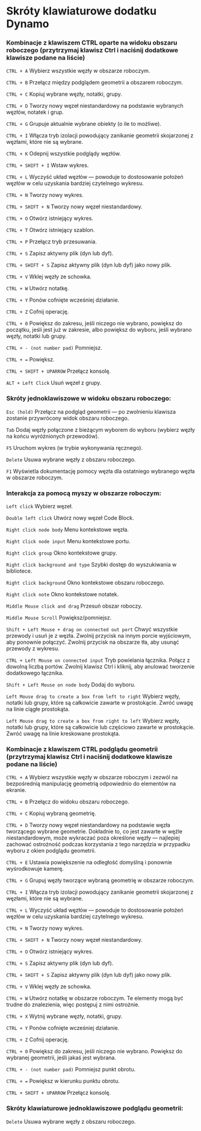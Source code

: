 # Skróty klawiaturowe dodatku Dynamo


### Kombinacje z klawiszem CTRL oparte na widoku obszaru roboczego (przytrzymaj klawisz Ctrl i naciśnij dodatkowe klawisze podane na liście)

`CTRL + A` Wybierz wszystkie węzły w obszarze roboczym.

`CTRL + B` Przełącz między podglądem geometrii a obszarem roboczym.

`CTRL + C` Kopiuj wybrane węzły, notatki, grupy.

`CTRL + D` Tworzy nowy węzeł niestandardowy na podstawie wybranych węzłów, notatek i grup.

`CTRL + G` Grupuje aktualnie wybrane obiekty (o ile to możliwe).

`CTRL + I` Włącza tryb izolacji powodujący zanikanie geometrii skojarzonej z węzłami, które nie są wybrane.

`CTRL + K` Odepnij wszystkie podglądy węzłów.

`CTRL + SHIFT + I` Wstaw wykres.

`CTRL + L` Wyczyść układ węzłów — powoduje to dostosowanie położeń węzłów w celu uzyskania bardziej czytelnego wykresu.

`CTRL + N` Tworzy nowy wykres.

`CTRL + SHIFT + N` Tworzy nowy węzeł niestandardowy.

`CTRL + O` Otwórz istniejący wykres.

`CTRL + T` Otwórz istniejący szablon.

`CTRL + P` Przełącz tryb przesuwania.

`CTRL + S` Zapisz aktywny plik (dyn lub dyf).

`CTRL + SHIFT + S` Zapisz aktywny plik (dyn lub dyf) jako nowy plik.

`CTRL + V` Wklej węzły ze schowka.

`CTRL + W` Utwórz notatkę.

`CTRL + Y` Ponów cofnięte wcześniej działanie.

`CTRL + Z` Cofnij operację.

`CTRL + 0` Powiększ do zakresu, jeśli niczego nie wybrano, powiększ do początku, jeśli jest już w zakresie, albo powiększ do wyboru, jeśli wybrano węzły, notatki lub grupy.

`CTRL + - (not number pad)` Pomniejsz.

`CTRL + =` Powiększ.

`CTRL + SHIFT + UPARROW` Przełącz konsolę.

`ALT + Left Click` Usuń węzeł z grupy.


### Skróty jednoklawiszowe w widoku obszaru roboczego:

`Esc (hold)` Przełącz na podgląd geometrii — po zwolnieniu klawisza zostanie przywrócony widok obszaru roboczego.

`Tab` Dodaj węzły połączone z bieżącym wyborem do wyboru (wybierz węzły na końcu wyróżnionych przewodów).

`F5` Uruchom wykres (w trybie wykonywania ręcznego).

`Delete` Usuwa wybrane węzły z obszaru roboczego.

`F1` Wyświetla dokumentację pomocy węzła dla ostatniego wybranego węzła w obszarze roboczym.
 

### Interakcja za pomocą myszy w obszarze roboczym:

`Left click` Wybierz węzeł.

`Double left click` Utwórz nowy węzeł Code Block.

`Right click node body` Menu kontekstowe węzła.

`Right click node input` Menu kontekstowe portu. 

`Right click group` Okno kontekstowe grupy.

`Right click background and type` Szybki dostęp do wyszukiwania w bibliotece.

`Right click background` Okno kontekstowe obszaru roboczego.

`Right click note` Okno kontekstowe notatek.

`Middle Mouse click and drag` Przesuń obszar roboczy.

`Middle Mouse Scroll` Powiększ/pomniejsz.

`Shift + Left Mouse + drag on connected out port` Chwyć wszystkie przewody i usuń je z węzła. Zwolnij przycisk na innym porcie wyjściowym, aby ponownie połączyć. Zwolnij przycisk na obszarze tła, aby usunąć przewody z wykresu.

`CTRL + Left Mouse on connected input` Tryb powielania łącznika. Połącz z dowolną liczbą portów. Zwolnij klawisz Ctrl i kliknij, aby anulować tworzenie dodatkowego łącznika.

`Shift + Left Mouse on node body` Dodaj do wyboru.

`Left Mouse drag to create a box from left to right` Wybierz węzły, notatki lub grupy, które są całkowicie zawarte w prostokącie. Zwróć uwagę na linie ciągłe prostokąta.

`Left Mouse drag to create a box from right to left` Wybierz węzły, notatki lub grupy, które są całkowicie lub częściowo zawarte w prostokącie. Zwróć uwagę na linie kreskowane prostokąta. 


### Kombinacje z klawiszem CTRL podglądu geometrii (przytrzymaj klawisz Ctrl i naciśnij dodatkowe klawisze podane na liście)

`CTRL + A` Wybierz wszystkie węzły w obszarze roboczym i zezwól na bezpośrednią manipulację geometrią odpowiednio do elementów na ekranie.

`CTRL + B` Przełącz do widoku obszaru roboczego.

`CTRL + C` Kopiuj wybraną geometrię.

`CTRL + D` Tworzy nowy węzeł niestandardowy na podstawie węzła tworzącego wybrane geometrie. Dokładnie to, co jest zawarte w węźle niestandardowym, może wykraczać poza określone węzły — najlepiej zachować ostrożność podczas korzystania z tego narzędzia w przypadku wyboru z okien podglądu geometrii.

`CTRL + E` Ustawia powiększenie na odległość domyślną i ponownie wyśrodkowuje kamerę.

`CTRL + G` Grupuj węzły tworzące wybraną geometrię w obszarze roboczym.

`CTRL + I` Włącza tryb izolacji powodujący zanikanie geometrii skojarzonej z węzłami, które nie są wybrane.

`CTRL + L` Wyczyść układ węzłów — powoduje to dostosowanie położeń węzłów w celu uzyskania bardziej czytelnego wykresu.

`CTRL + N` Tworzy nowy wykres.

`CTRL + SHIFT + N` Tworzy nowy węzeł niestandardowy.

`CTRL + O` Otwórz istniejący wykres.

`CTRL + S` Zapisz aktywny plik (dyn lub dyf).

`CTRL + SHIFT + S` Zapisz aktywny plik (dyn lub dyf) jako nowy plik.

`CTRL + V` Wklej węzły ze schowka.

`CTRL + W` Utwórz notatkę w obszarze roboczym. Te elementy mogą być trudne do znalezienia, więc postępuj z nimi ostrożnie.

`CTRL + X` Wytnij wybrane węzły, notatki, grupy.

`CTRL + Y` Ponów cofnięte wcześniej działanie.

`CTRL + Z` Cofnij operację.

`CTRL + 0` Powiększ do zakresu, jeśli niczego nie wybrano. Powiększ do wybranej geometrii, jeśli jakaś jest wybrana.

`CTRL + - (not number pad)` Pomniejsz punkt obrotu.

`CTRL + =` Powiększ w kierunku punktu obrotu.

`CTRL + SHIFT + UPARROW` Przełącz konsolę.


### Skróty klawiaturowe jednoklawiszowe podglądu geometrii:

`Delete` Usuwa wybrane węzły z obszaru roboczego.
